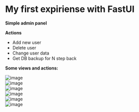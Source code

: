 # My first expiriense with FastUI

**Simple admin panel**

**Actions**
- Add new user
- Delete user
- Change user data
- Get DB backup for N step back

**Some views and actions:**

![image](https://github.com/17neverends/admin-panel-fastUI/assets/118381764/ad8bc334-a893-451a-b6b8-17df45421c83)
<br>
![image](https://github.com/17neverends/admin-panel-fastUI/assets/118381764/500350c1-f84d-4abe-8f51-3e664f707b57)
<br>
![image](https://github.com/17neverends/admin-panel-fastUI/assets/118381764/437e6127-a955-4016-9110-3babb5ac4fc6)
<br>
![image](https://github.com/17neverends/admin-panel-fastUI/assets/118381764/b09bcb83-50d0-449b-b7ee-480c17c1916e)
<br>
![image](https://github.com/17neverends/admin-panel-fastUI/assets/118381764/41072f71-80ff-4c12-b9e8-af9c6b9d1048)
<br>
![image](https://github.com/17neverends/admin-panel-fastUI/assets/118381764/edb9b063-15ef-466c-97cb-309478620980)






